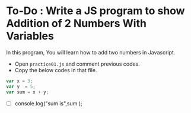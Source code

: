 # To-Do : Write a JS program to show Addition of 2 Numbers With Variables

In this program, You will learn how to add two numbers in Javascript. 


- Open `practice01.js` and comment previous codes.
- Copy the below codes in that file.


```js
var x = 3;
var y  = 5;
var sum = x + y;
```
* [ ]  console.log("sum is",sum );
